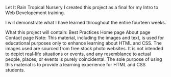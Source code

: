 Let It Rain Tropical Nursery
I created this project as a final for my Intro to Web Developement training.

I will demonstrate what I have learned throughout the entire fourteen weeks.

What this project will contain:
Best Practices
Home page
About page
Contact page
Note: This material, including the images and text, is used for educational purposes only to enhance learning about HTML and CSS. The images used are sourced from free stock photo websites. It is not intended to depict real-life situations or events, and any resemblance to actual people, places, or events is purely coincidental. The sole purpose of using this material is to provide a learning experience for HTML and CSS students.
